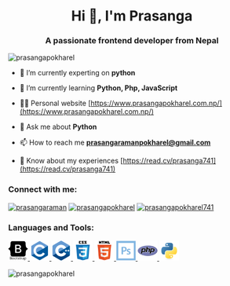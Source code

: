 <h1 align="center">Hi 👋, I'm Prasanga</h1>
<h3 align="center">A passionate frontend developer from Nepal</h3>

<p align="left"> <img src="https://komarev.com/ghpvc/?username=prasangapokharel&label=Profile%20views&color=0e75b6&style=flat" alt="prasangapokharel" /> </p>

- 🔭 I’m currently experting on **python**

- 🌱 I’m currently learning **Python, Php, JavaScript**

- 👨‍💻 Personal website [https://www.prasangapokharel.com.np/](https://www.prasangapokharel.com.np/)

- 💬 Ask me about **Python**

- 📫 How to reach me **prasangaramanpokharel@gmail.com**

- 📄 Know about my experiences [https://read.cv/prasanga741](https://read.cv/prasanga741)

<h3 align="left">Connect with me:</h3>
<p align="left">
<a href="https://twitter.com/prasangaraman" target="blank"><img align="center" src="https://raw.githubusercontent.com/rahuldkjain/github-profile-readme-generator/master/src/images/icons/Social/twitter.svg" alt="prasangaraman" height="30" width="40" /></a>
<a href="https://fb.com/prasangapokharel" target="blank"><img align="center" src="https://raw.githubusercontent.com/rahuldkjain/github-profile-readme-generator/master/src/images/icons/Social/facebook.svg" alt="prasangapokharel" height="30" width="40" /></a>
<a href="https://instagram.com/prasangapokharel741" target="blank"><img align="center" src="https://raw.githubusercontent.com/rahuldkjain/github-profile-readme-generator/master/src/images/icons/Social/instagram.svg" alt="prasangapokharel741" height="30" width="40" /></a>
</p>

<h3 align="left">Languages and Tools:</h3>
<p align="left"> <a href="https://getbootstrap.com" target="_blank" rel="noreferrer"> <img src="https://raw.githubusercontent.com/devicons/devicon/master/icons/bootstrap/bootstrap-plain-wordmark.svg" alt="bootstrap" width="40" height="40"/> </a> <a href="https://www.cprogramming.com/" target="_blank" rel="noreferrer"> <img src="https://raw.githubusercontent.com/devicons/devicon/master/icons/c/c-original.svg" alt="c" width="40" height="40"/> </a> <a href="https://www.w3schools.com/cpp/" target="_blank" rel="noreferrer"> <img src="https://raw.githubusercontent.com/devicons/devicon/master/icons/cplusplus/cplusplus-original.svg" alt="cplusplus" width="40" height="40"/> </a> <a href="https://www.w3schools.com/css/" target="_blank" rel="noreferrer"> <img src="https://raw.githubusercontent.com/devicons/devicon/master/icons/css3/css3-original-wordmark.svg" alt="css3" width="40" height="40"/> </a> <a href="https://www.w3.org/html/" target="_blank" rel="noreferrer"> <img src="https://raw.githubusercontent.com/devicons/devicon/master/icons/html5/html5-original-wordmark.svg" alt="html5" width="40" height="40"/> </a> <a href="https://www.photoshop.com/en" target="_blank" rel="noreferrer"> <img src="https://raw.githubusercontent.com/devicons/devicon/master/icons/photoshop/photoshop-line.svg" alt="photoshop" width="40" height="40"/> </a> <a href="https://www.php.net" target="_blank" rel="noreferrer"> <img src="https://raw.githubusercontent.com/devicons/devicon/master/icons/php/php-original.svg" alt="php" width="40" height="40"/> </a> <a href="https://www.python.org" target="_blank" rel="noreferrer"> <img src="https://raw.githubusercontent.com/devicons/devicon/master/icons/python/python-original.svg" alt="python" width="40" height="40"/> </a> </p>

<p><img align="center" src="https://github-readme-streak-stats.herokuapp.com/?user=prasangapokharel&" alt="prasangapokharel" /></p>
